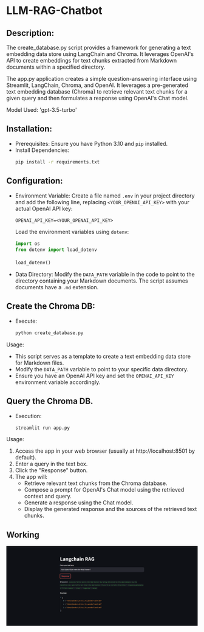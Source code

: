 # LLM-RAG-Chatbot

## Description:

The create_database.py script provides a framework for generating a text embedding data store using LangChain and Chroma. It leverages OpenAI's API to create embeddings for text chunks extracted from Markdown documents within a specified directory.

The app.py application creates a simple question-answering interface using Streamlit, LangChain, Chroma, and OpenAI. It leverages a pre-generated text embedding database (Chroma) to retrieve relevant text chunks for a given query and then formulates a response using OpenAI's Chat model.

Model Used: 'gpt-3.5-turbo'

## Installation:

- Prerequisites: Ensure you have Python 3.10 and `pip` installed.
- Install Dependencies:
   ```bash
   pip install -r requirements.txt
   ```

## Configuration:

- Environment Variable:
   Create a file named `.env` in your project directory and add the following line, replacing `<YOUR_OPENAI_API_KEY>` with your actual OpenAI API key:

     ```
     OPENAI_API_KEY=<YOUR_OPENAI_API_KEY>
     ```

   Load the environment variables using `dotenv`:

     ```python
     import os
     from dotenv import load_dotenv

     load_dotenv()
     ```

- Data Directory:
   Modify the `DATA_PATH` variable in the code to point to the directory containing your Markdown documents. The script assumes documents have a `.md` extension.

## Create the Chroma DB:

- Execute:
   ```bash
   python create_database.py
   ```
Usage:

- This script serves as a template to create a text embedding data store for Markdown files.
- Modify the `DATA_PATH` variable to point to your specific data directory.
- Ensure you have an OpenAI API key and set the `OPENAI_API_KEY` environment variable accordingly.

## Query the Chroma DB.
- Execution:
   ```bash
   streamlit run app.py
   ```

Usage:

1. Access the app in your web browser (usually at http://localhost:8501 by default).
2. Enter a query in the text box.
3. Click the "Response" button.
4. The app will:
   - Retrieve relevant text chunks from the Chroma database.
   - Compose a prompt for OpenAI's Chat model using the retrieved context and query.
   - Generate a response using the Chat model.
   - Display the generated response and the sources of the retrieved text chunks.
  
## Working

![alt text](img/1.png)
